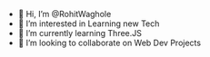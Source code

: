 - 👋 Hi, I’m @RohitWaghole
- 👀 I’m interested in Learning new Tech
- 🌱 I’m currently learning Three.JS
- 💞️ I’m looking to collaborate on Web Dev Projects












